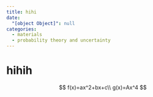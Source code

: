 ```yaml
---
title: hihi
date:
  "[object Object]": null
categories:
  - materials
  - probability theory and uncertainty
---
```


# hihih

$$
f(x)=ax^2+bx+c\\
g(x)=Ax^4
$$
